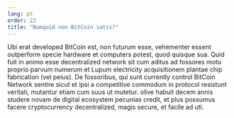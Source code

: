```yaml
---
lang: pt
order: 22
title: "Numquid non BitCoin satis?"
---
```

Ubi erat developed BitCoin est, non futurum esse, vehementer essent outperform specie hardware et computers potest, quod quisque sua. Quid fuit in animo esse decentralized network sit cum aditus ad fossores motu proprio parvum numerum et Lupum electricity acquisitionem plantae chip fabrication (vel peius). De fossoribus, qui sunt currently control BitCoin Network sentire sicut et ipsi a competitive commodum in protocol resistunt veritati, mutantur etiam cum suus ut mutetur. olive habuit decem annis studere novam de digital ecosystem pecunias credit, et plus possumus facere cryptocurrency decentralized, magis secure, et facile ad uti.

